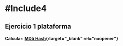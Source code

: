 # #Include4
## Ejercicio 1 plataforma

#### Calcular: [MD5 Hash](https://rafadelg.github.io/include4/ex01_md5/){:target="_blank" rel="noopener"}